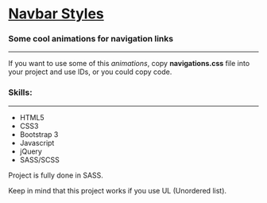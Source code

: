 [Navbar Styles](http://www.navbarstyles.com/)
===

### Some cool animations for navigation links
---------------------------------------------

If you want to use some of this *animations*, copy **navigations.css** file into your project and use IDs, or you could copy code.

### Skills:
----------
* HTML5
* CSS3
* Bootstrap 3
* Javascript
* jQuery
* SASS/SCSS

Project is fully done in SASS. 

Keep in mind that this project works if you use UL (Unordered list).

